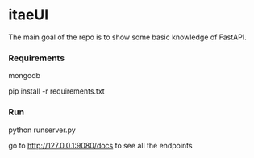 # itaeUI

The main goal of the repo is to show some basic knowledge of FastAPI.

### Requirements

mongodb

pip install -r requirements.txt

### Run

python runserver.py

go to http://127.0.0.1:9080/docs to see all the endpoints